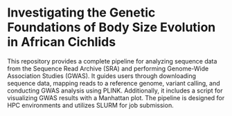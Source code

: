 # Investigating the Genetic Foundations of Body Size Evolution in African Cichlids

This repository provides a complete pipeline for analyzing sequence data from the Sequence Read Archive (SRA) and performing Genome-Wide Association Studies (GWAS). It guides users through downloading sequence data, mapping reads to a reference genome, variant calling, and conducting GWAS analysis using PLINK. Additionally, it includes a script for visualizing GWAS results with a Manhattan plot. The pipeline is designed for HPC environments and utilizes SLURM for job submission.
